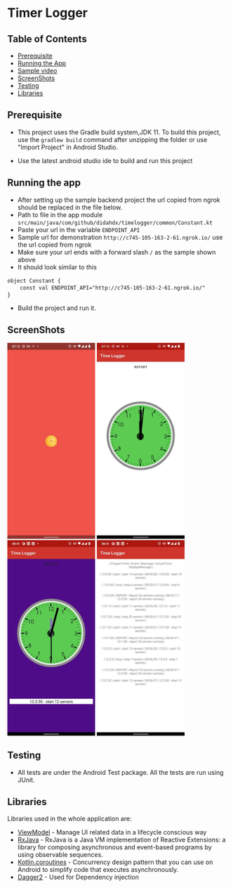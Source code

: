 # Timer Logger


## Table of Contents
- [Prerequisite](#prerequisite)
- [Running the App](#running-the-app)
- [Sample video](#sample-video)
- [ScreenShots](#screenshots)
- [Testing](#testing)
- [Libraries](#libraries)

## Prerequisite

- This project uses the Gradle build system,JDK 11. To build this project, use the
  `gradlew build` command after unzipping the folder or use "Import Project" in Android Studio.

- Use the latest android studio ide to build and run this project

## Running the app

- After setting up the sample backend project the url copied from ngrok should be replaced in the
  file below.
- Path to file in the app module `src/main/java/com/github/didahdx/timelogger/common/Constant.kt`
- Paste your url in the variable `ENDPOINT_API`
- Sample url for demonstration `http://c745-105-163-2-61.ngrok.io/` use the url copied from ngrok
- Make sure your url ends with a forward slash `/` as the sample shown above
- It should look similar to this
```
object Constant {
    const val ENDPOINT_API="http://c745-105-163-2-61.ngrok.io/"
}
```
- Build the project and run it.

## ScreenShots
  <img src="art/splash_screen.jpg" width="200" style="max-width:100%;"> <img src="art/sample_clock_screen.jpg" width="200" style="max-width:100%;">
  <img src="art/sample_clock_screen1.jpg" width="200" style="max-width:100%;"> <img src="art/sample_report_screen.jpg" width="200" style="max-width:100%;">

## Testing
- All tests are under the Android Test package. All the tests are run using JUnit.

## Libraries
Libraries used in the whole application are:
- [ViewModel](https://developer.android.com/topic/libraries/architecture/viewmodel) - Manage UI related data in a lifecycle conscious way
- [RxJava](https://github.com/ReactiveX/RxJava) - RxJava is a Java VM implementation of Reactive Extensions: a library for composing asynchronous and event-based programs by using observable sequences.
- [Kotlin.coroutines](https://developer.android.com/kotlin/coroutines?gclid=Cj0KCQjw1dGJBhD4ARIsANb6Odld-9wkN4Lkm6UJAvWRshusopwstZH5IXkSLzxv_Q5JYjgjozIywfcaAlS9EALw_wcB&gclsrc=aw.ds) - Concurrency design pattern that you can use on Android to simplify code that executes asynchronously.
- [Dagger2](https://dagger.dev/dev-guide/) - Used for Dependency injection
